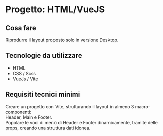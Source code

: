 Progetto: HTML/VueJS
===
## Cosa fare
Riprodurre il layout proposto solo in versione Desktop.
## Tecnologie da utilizzare
- HTML
- CSS / Scss
- VueJs / Vite
## Requisiti tecnici minimi
Creare un progetto con Vite, strutturando il layout in almeno 3 macro-componenti:  
Header, Main e Footer.  
Popolare le voci di menù di Header e Footer dinamicamente, tramite delle props,
creando una struttura dati idonea.